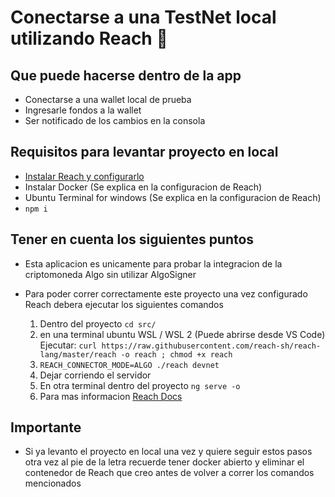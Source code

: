 # Conectarse a una TestNet local utilizando Reach :rocket:

## Que puede hacerse dentro de la app

- Conectarse a una wallet local de prueba
- Ingresarle fondos a la wallet
- Ser notificado de los cambios en la consola

## Requisitos para levantar proyecto en local

- [Instalar Reach y configurarlo](https://www.youtube.com/watch?v=wczwWvBdMTE)
- Instalar Docker (Se explica en la configuracion de Reach)
- Ubuntu Terminal for windows (Se explica en la configuracion de Reach)
- `npm i`

## Tener en cuenta los siguientes puntos

- Esta aplicacion es unicamente para probar la integracion de la criptomoneda Algo sin utilizar AlgoSigner
- Para poder correr correctamente este proyecto una vez configurado Reach debera ejecutar los siguientes comandos
 
  1. Dentro del proyecto `cd src/`
  2. en una terminal ubuntu WSL / WSL 2 (Puede abrirse desde VS Code) Ejecutar:
   `curl https://raw.githubusercontent.com/reach-sh/reach-lang/master/reach -o reach ; chmod +x reach`
  3. `REACH_CONNECTOR_MODE=ALGO ./reach devnet`
  4. Dejar corriendo el servidor
  5. En otra terminal dentro del proyecto `ng serve -o`
  6. Para mas informacion [Reach Docs](https://docs.reach.sh/tut-1.html)
 

## Importante

- Si ya levanto el proyecto en local una vez y quiere seguir estos pasos otra vez al pie de la letra recuerde tener
  docker abierto y eliminar el contenedor de Reach que creo antes de volver a correr los comandos mencionados
